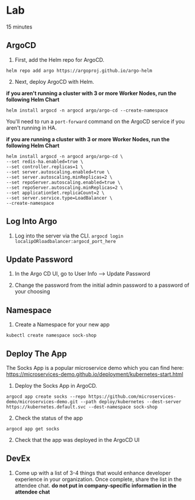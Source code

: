 # Lab

15 minutes

## ArgoCD
1. First, add the Helm repo for ArgoCD.

```
helm repo add argo https://argoproj.github.io/argo-helm
```

2. Next, deploy ArgoCD with Helm.

**if you aren't running a cluster with 3 or more Worker Nodes, run the following Helm Chart**

```
helm install argocd -n argocd argo/argo-cd --create-namespace
```

You'll need to run a `port-forward` command on the ArgoCD service if you aren't running in HA.

**if you are running a cluster with 3 or more Worker Nodes, run the following Helm Chart**

```
helm install argocd -n argocd argo/argo-cd \
--set redis-ha.enabled=true \
--set controller.replicas=1 \
--set server.autoscaling.enabled=true \
--set server.autoscaling.minReplicas=2 \
--set repoServer.autoscaling.enabled=true \
--set repoServer.autoscaling.minReplicas=2 \
--set applicationSet.replicaCount=2 \
--set server.service.type=LoadBalancer \
--create-namespace
```


## Log Into Argo
1. Log into the server via the CLI.
`argocd login localipORloadbalancer:argocd_port_here`

## Update Password
1. In the Argo CD UI, go to User Info --> Update Password

2. Change the password from the initial admin password to a password of your choosing

## Namespace

1. Create a Namespace for your new app
```
kubectl create namespace sock-shop
```

## Deploy The App

The Socks App is a popular microservice demo which you can find here: https://microservices-demo.github.io/deployment/kubernetes-start.html

1. Deploy the Socks App in ArgoCD.
```
argocd app create socks --repo https://github.com/microservices-demo/microservices-demo.git --path deploy/kubernetes --dest-server https://kubernetes.default.svc --dest-namespace sock-shop
```

2. Check the status of the app
```
argocd app get socks
```

2. Check that the app was deployed in the ArgoCD UI


## DevEx

1. Come up with a list of 3-4 things that would enhance developer experience in your organization. Once complete, share the list in the attendee chat. **do not put in company-specific information in the attendee chat**